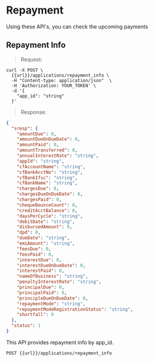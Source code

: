 # Repayment

Using these API's, you can check the upcoming payments

## Repayment Info

> Request:

```shell
curl -X POST \
  {{url}}/applications/repayment_info \
  -H "Content-type: application/json"  \
  -H 'Authorization: YOUR_TOKEN' \
  -d '{
    "app_id": "string"
  }'
```

> Response:

```json
{
  "sresp": {
    "amountDue": 0,
    "amountDueOnDueDate": 0,
    "amountPaid": 0,
    "amountTransferred": 0,
    "annualInterestRate": "string",
    "appId": "string",
    "cfAccountName": "string",
    "cfBankAcctNo": "string",
    "cfBankIfsc": "string",
    "cfBankName": "string",
    "chargesDue": 0,
    "chargesDueOnDueDate": 0,
    "chargesPaid": 0,
    "chequeBounceCount": 0,
    "creditAcctBalance": 0,
    "daysPerCycle": "string",
    "debitDate": "string",
    "disbursedAmount": 0,
    "dpd": 0,
    "dueDate": "string",
    "emiAmount": "string",
    "feesDue": 0,
    "feesPaid": 0,
    "interestDue": 0,
    "interestDueOnDueDate": 0,
    "interestPaid": 0,
    "nameOfBusiness": "string",
    "penaltyInterestRate": "string",
    "principalDue": 0,
    "principalPaid": 0,
    "principleDueOnDueDate": 0,
    "repaymentMode": "string",
    "repaymentModeRegistrationStatus": "string",
    "shortfall": 0
  },
  "status": 1
}
```

This API provides repayment info by app_id.

`POST {{url}}/applications/repayment_info`
